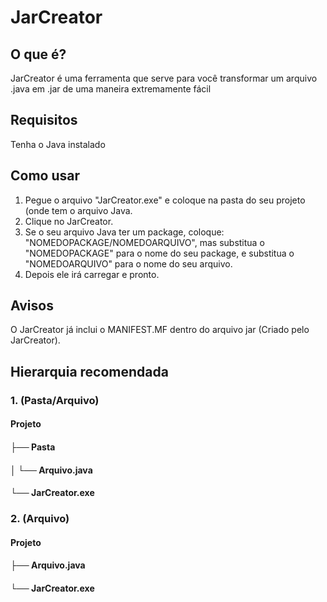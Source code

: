 <h1>JarCreator</h1>

<h2>O que é?</h2>
<p>JarCreator é uma ferramenta que serve para você transformar um arquivo .java em .jar de uma maneira extremamente fácil</p>

<h2>Requisitos</h2>
<p>Tenha o Java instalado</p>

<h2>Como usar</h2>
<ol>
  <li>Pegue o arquivo "JarCreator.exe" e coloque na pasta do seu projeto (onde tem o arquivo Java.</li>
  <li>Clique no JarCreator.</li>
  <li>Se o seu arquivo Java ter um package, coloque: "NOMEDOPACKAGE/NOMEDOARQUIVO", mas substitua o "NOMEDOPACKAGE" para o nome do seu package, e substitua o "NOMEDOARQUIVO" para o nome do seu arquivo.</li>
  <li>Depois ele irá carregar e pronto.</li>
</ol>

<h2>Avisos</h2>
<p>O JarCreator já inclui o MANIFEST.MF dentro do arquivo jar (Criado pelo JarCreator).</p>

<h2>Hierarquia recomendada</h2>

<h3>1. (Pasta/Arquivo)</h3>
<h4>Projeto</h4>
<h4>├── Pasta</h4>
<h4>│   └── Arquivo.java</h4>
<h4>└── JarCreator.exe</h4>

<h3>2. (Arquivo)</h3>
<h4>Projeto</h4>
<h4>├── Arquivo.java</h4>
<h4>└── JarCreator.exe</h4>

